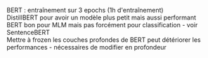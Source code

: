 BERT : entraînement sur 3 epochs (1h d'entraînement) <br>
DistillBERT pour avoir un modèle plus petit mais aussi performant <br>
BERT bon pour MLM mais pas forcément pour classification - voir SentenceBERT <br>
Mettre à frozen les couches profondes de BERT peut détériorer les performances - nécessaires de modifier en profondeur <br>

